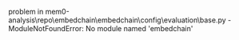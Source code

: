 problem in mem0-analysis\repo\embedchain\embedchain\config\evaluation\base.py - ModuleNotFoundError: No module named 'embedchain'

